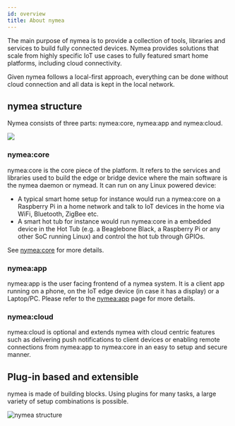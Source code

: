```yaml
---
id: overview
title: About nymea
---
```


The main purpose of nymea is to provide a collection of tools, libraries and services to build fully connected devices. Nymea provides solutions that scale from highly specific IoT use cases to fully featured smart home platforms, including cloud connectivity.

Given nymea follows a local-first approach, everything can be done without cloud connection and all data is kept in the local network.

## nymea structure

Nymea consists of three parts: nymea:core, nymea:app and nymea:cloud.


![](/img/nymea-overview.svg)

### nymea:core

nymea:core is the core piece of the platform. It refers to the services and libraries used to build the edge or bridge device where the main software is the nymea daemon or nymead. It can run on any Linux powered device:

  * A typical smart home setup for instance would run a nymea:core on a Raspberry Pi in a home network and talk to IoT devices in the home via WiFi, Bluetooth, ZigBee etc.
  * A smart hot tub for instance would run nymea:core in a embedded device in the Hot Tub (e.g. a Beaglebone Black, a Raspberry Pi or any other SoC running Linux) and control the hot tub through GPIOs.

See [nymea:core](/documentation/users/installation/core) for more details.

### nymea:app

nymea:app is the user facing frontend of a nymea system. It is a client app running on a phone, on the IoT edge device (in case it has a display) or a Laptop/PC. Please refer to the [nymea:app](/documentation/users/installation/app) page for more details.

### nymea:cloud

nymea:cloud is optional and extends nymea with cloud centric features such as delivering push notifications to client devices or enabling remote connections from nymea:app to nymea:core in an easy to setup and secure manner.

## Plug-in based and extensible

nymea is made of building blocks. Using plugins for many tasks, a large variety of setup combinations is possible.

![nymea structure](https://raw.githubusercontent.com/guh/nymea-wiki/master/docs/en/images/home-stack.png)

